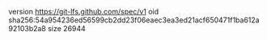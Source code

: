 version https://git-lfs.github.com/spec/v1
oid sha256:54a954236ed56599cb2dd23f06eaec3ea3ed21acf650471f1ba612a92103b2a8
size 26944
